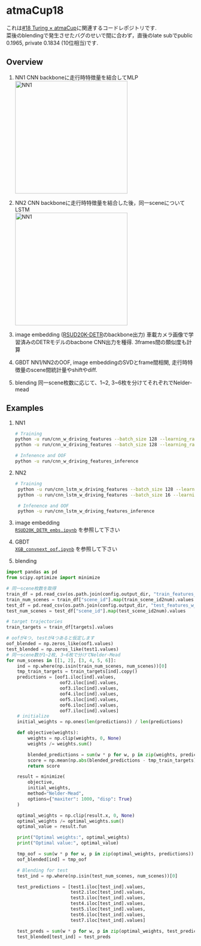 # atmaCup18
これは[#18 Turing × atmaCup](https://www.guruguru.science/competitions/25)に関連するコードレポジトリです.  
菜後のblendingで発生させたバグのせいで間に合わず，直後のlate subでpublic 0.1965, private 0.1834 (10位相当)です.  

## Overview
1. NN1
   CNN backboneに走行時特徴量を結合してMLP  
   <img src="https://github.com/user-attachments/assets/2f2b4364-e537-4d8e-9018-050264f22d85" alt="NN1" width="300">

3. NN2
   CNN backboneに走行時特徴量を結合した後，同一sceneについてLSTM  
   <img src="https://github.com/user-attachments/assets/889ca448-caf4-4720-a7d8-2a0773d7a5f3" alt="NN1" width="300">

5. image embedding ([RSUD20K-DETR](https://github.com/hasibzunair/RSUD20K)のbackbone出力)
   車載カメラ画像で学習済みのDETRモデルのbacbone CNN出力を種得. 3frames間の類似度も計算
6. GBDT
   NN1/NN2のOOF, image embeddingのSVDとframe間相関, 走行時特徴量のscene間統計量やshiftやdiff.
7. blending
   同一scene枚数に応じて、1~2, 3~6枚を分けてそれぞれでNelder-mead

 ## Examples
 1. NN1
    ```bash
    # Training
    python -u run/cnn_w_driving_features --batch_size 128 --learning_rate 2e-3 --weight_decay 1e-6 --num_epochs 20 --stage "first"
    python -u run/cnn_w_driving_features --batch_size 128 --learning_rate 5e-4 --weight_decay 1e-6 --num_epochs 30 --stage "second"

    # Infenence and OOF
    python -u run/cnn_w_driving_features_inference    
    ```

2. NN2
   ```bash
   # Training
    python -u run/cnn_lstm_w_driving_features --batch_size 128 --learning_rate 2e-3 --weight_decay 1e-6 --num_epochs 20 --num_layers 2 --stage "first"
    python -u run/cnn_lstm_w_driving_features --batch_size 16 --learning_rate 2e-4 --weight_decay 1e-6 --num_epochs 30 --num_layers 2 --stage "second"

    # Infenence and OOF
    python -u run/cnn_lstm_w_driving_features_inference  
   ```

3. image embedding  
[`RSUD20K_DETR_embs.ipynb`](https://github.com/Masaaaato/atmaCup18/blob/main/run/RSUD20K_DETR_embs.ipynb)
を参照して下さい

5. GBDT  
[`XGB_convnext_oof.ipynb`](https://github.com/Masaaaato/atmaCup18/blob/main/run/XGB_convnext_oof.ipynb)
を参照して下さい

7. blending
```python
import pandas as pd
from scipy.optimize import minimize

# 同一scene枚数を取得
train_df = pd.read_csv(os.path.join(config.output_dir, "train_features_w_cluster.csv"))
train_num_scenes = train_df["scene_id"].map(train_scene_id2num).values 
test_df = pd.read_csv(os.path.join(config.output_dir, "test_features_w_cluster.csv"))
test_num_scenes = test_df["scene_id"].map(test_scene_id2num).values

# target trajectories
train_targets = train_df[targets].values

# oofが4つ, testが4つあると仮定します
oof_blended = np.zeros_like(oof1.values)
test_blended = np.zeros_like(test1.values)
# 同一scene数が1~2枚, 3~6枚で分けてNelder-Mead
for num_scenes in [[1, 2], [3, 4, 5, 6]]:
    ind = np.where(np.isin(train_num_scenes, num_scenes))[0]
    tmp_train_targets = train_targets[ind].copy()
    predictions = [oof1.iloc[ind].values,
                    oof2.iloc[ind].values,
                    oof3.iloc[ind].values,
                    oof4.iloc[ind].values,
                    oof5.iloc[ind].values,
                    oof6.iloc[ind].values,
                    oof7.iloc[ind].values]
    # initialize
    initial_weights = np.ones(len(predictions)) / len(predictions)

    def objective(weights):
        weights = np.clip(weights, 0, None)
        weights /= weights.sum()

        blended_predictions = sum(w * p for w, p in zip(weights, predictions))
        score = np.mean(np.abs(blended_predictions - tmp_train_targets))
        return score

    result = minimize(
        objective,
        initial_weights,
        method="Nelder-Mead",
        options={"maxiter": 1000, "disp": True}
    )

    optimal_weights = np.clip(result.x, 0, None)
    optimal_weights /= optimal_weights.sum()
    optimal_value = result.fun

    print("Optimal weights:", optimal_weights)
    print("Optimal value:", optimal_value)

    tmp_oof = sum(w * p for w, p in zip(optimal_weights, predictions))
    oof_blended[ind] = tmp_oof

    # Blending for test
    test_ind = np.where(np.isin(test_num_scenes, num_scenes))[0]

    test_predictions = [test1.iloc[test_ind].values,
                        test2.iloc[test_ind].values,
                        test3.iloc[test_ind].values,
                        test4.iloc[test_ind].values,
                        test5.iloc[test_ind].values,
                        test6.iloc[test_ind].values,
                        test7.iloc[test_ind].values]

    test_preds = sum(w * p for w, p in zip(optimal_weights, test_predictions))  
    test_blended[test_ind] = test_preds
```
   

